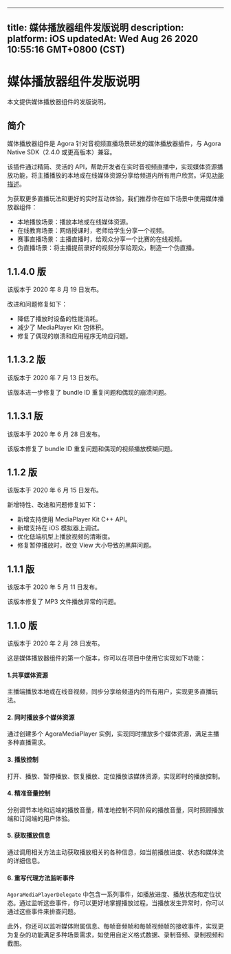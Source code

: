 
---
title: 媒体播放器组件发版说明
description: 
platform: iOS
updatedAt: Wed Aug 26 2020 10:55:16 GMT+0800 (CST)
---
# 媒体播放器组件发版说明
本文提供媒体播放器组件的发版说明。

## 简介
媒体播放器组件是 Agora 针对音视频直播场景研发的媒体播放器插件，与 Agora Native SDK（2.4.0 或更高版本）兼容。

该插件通过精简、灵活的 API，帮助开发者在实时音视频直播中，实现媒体资源播放功能，将主播播放的本地或在线媒体资源分享给频道内所有用户欣赏。详见[功能描述](https://docs.agora.io/cn/Interactive%20Broadcast/mediaplayer_ios?platform=iOS#功能描述)。

为获取更多直播玩法和更好的实时互动体验，我们推荐你在如下场景中使用媒体播放器组件：
- 本地播放场景：播放本地或在线媒体资源。
- 在线教育场景：网络授课时，老师给学生分享一个视频。
- 赛事直播场景：主播直播时，给观众分享一个比赛的在线视频。
- 伪直播场景：将主播提前录好的视频分享给观众，制造一个伪直播。

## 1.1.4.0 版

该版本于 2020 年 8 月 19 日发布。

改进和问题修复如下：
- 降低了播放时设备的性能消耗。
- 减少了 MediaPlayer Kit 包体积。
- 修复了偶现的崩溃和应用程序无响应问题。

## 1.1.3.2 版

该版本于 2020 年 7 月 13 日发布。

该版本进一步修复了 bundle ID 重复问题和偶现的崩溃问题。

## 1.1.3.1 版

该版本于 2020 年 6 月 28 日发布。

该版本修复了 bundle ID 重复问题和偶现的视频播放模糊问题。

## 1.1.2 版

该版本于 2020 年 6 月 15 日发布。

新增特性、改进和问题修复如下：
- 新增支持使用 MediaPlayer Kit C++ API。
- 新增支持在 iOS 模拟器上调试。
- 优化低端机型上播放视频的清晰度。
- 修复暂停播放时，改变 View 大小导致的黑屏问题。


## 1.1.1 版

该版本于 2020 年 5 月 11 日发布。

该版本修复了 MP3 文件播放异常的问题。

## 1.1.0 版
该版本于 2020 年 2 月 28 日发布。

这是媒体播放器组件的第一个版本，你可以在项目中使用它实现如下功能：

#### 1.共享媒体资源
主播端播放本地或在线音视频，同步分享给频道内的所有用户，实现更多直播玩法。

#### 2. 同时播放多个媒体资源
通过创建多个 AgoraMediaPlayer 实例，实现同时播放多个媒体资源，满足主播多种直播需求。

#### 3. 播放控制
打开、播放、暂停播放、恢复播放、定位播放该媒体资源，实现即时的播放控制。

#### 4. 精准音量控制
分别调节本地和远端的播放音量，精准地控制不同阶段的播放音量，同时照顾播放端和订阅端的用户体验。

#### 5. 获取播放信息
通过调用相关方法主动获取播放相关的各种信息，如当前播放进度、状态和媒体流的详细信息。

#### 6. 重写代理方法监听事件
`AgoraMediaPlayerDelegate` 中包含一系列事件，如播放进度、播放状态和定位状态。通过监听这些事件，你可以更好地掌握播放过程。当播放发生异常时，你可以通过这些事件来排查问题。

此外，你还可以监听媒体附属信息、每帧音频帧和每帧视频帧的接收事件，实现更为复杂的功能满足多种场景需求，如使用自定义格式数据、录制音频、录制视频和截图。



